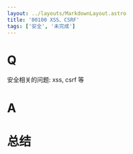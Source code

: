 ```yaml
---
layout: ../layouts/MarkdownLayout.astro
title: '00100 XSS、CSRF'
tags: ['安全', '未完成']
---
```


# Q

安全相关的问题: xss, csrf 等

# A



# 总结



<script>
  function func() {

  }
  
</script>
